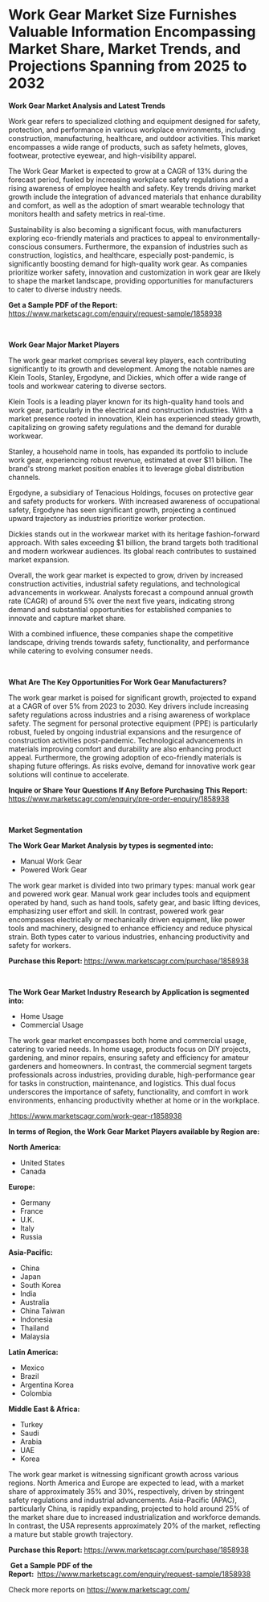 <p><h1>Work Gear Market Size Furnishes Valuable Information Encompassing Market Share, Market Trends, and Projections Spanning from 2025 to 2032</h1></p><p><strong>Work Gear Market Analysis and Latest Trends</strong></p>
<p><p>Work gear refers to specialized clothing and equipment designed for safety, protection, and performance in various workplace environments, including construction, manufacturing, healthcare, and outdoor activities. This market encompasses a wide range of products, such as safety helmets, gloves, footwear, protective eyewear, and high-visibility apparel. </p><p>The Work Gear Market is expected to grow at a CAGR of 13% during the forecast period, fueled by increasing workplace safety regulations and a rising awareness of employee health and safety. Key trends driving market growth include the integration of advanced materials that enhance durability and comfort, as well as the adoption of smart wearable technology that monitors health and safety metrics in real-time. </p><p>Sustainability is also becoming a significant focus, with manufacturers exploring eco-friendly materials and practices to appeal to environmentally-conscious consumers. Furthermore, the expansion of industries such as construction, logistics, and healthcare, especially post-pandemic, is significantly boosting demand for high-quality work gear. As companies prioritize worker safety, innovation and customization in work gear are likely to shape the market landscape, providing opportunities for manufacturers to cater to diverse industry needs.</p></p>
<p><strong>Get a Sample PDF of the Report:&nbsp;</strong> <a href="https://www.marketscagr.com/enquiry/request-sample/1858938?utm_campaign=3195&utm_medium=2&utm_source=Github&utm_content=ia&utm_term=04042025&utm_id=work-gear">https://www.marketscagr.com/enquiry/request-sample/1858938</a></p>
<p>&nbsp;</p>
<p><strong>Work Gear Major Market Players</strong></p>
<p><p>The work gear market comprises several key players, each contributing significantly to its growth and development. Among the notable names are Klein Tools, Stanley, Ergodyne, and Dickies, which offer a wide range of tools and workwear catering to diverse sectors.</p><p>Klein Tools is a leading player known for its high-quality hand tools and work gear, particularly in the electrical and construction industries. With a market presence rooted in innovation, Klein has experienced steady growth, capitalizing on growing safety regulations and the demand for durable workwear. </p><p>Stanley, a household name in tools, has expanded its portfolio to include work gear, experiencing robust revenue, estimated at over $11 billion. The brand's strong market position enables it to leverage global distribution channels.</p><p>Ergodyne, a subsidiary of Tenacious Holdings, focuses on protective gear and safety products for workers. With increased awareness of occupational safety, Ergodyne has seen significant growth, projecting a continued upward trajectory as industries prioritize worker protection.</p><p>Dickies stands out in the workwear market with its heritage fashion-forward approach. With sales exceeding $1 billion, the brand targets both traditional and modern workwear audiences. Its global reach contributes to sustained market expansion.</p><p>Overall, the work gear market is expected to grow, driven by increased construction activities, industrial safety regulations, and technological advancements in workwear. Analysts forecast a compound annual growth rate (CAGR) of around 5% over the next five years, indicating strong demand and substantial opportunities for established companies to innovate and capture market share.</p><p>With a combined influence, these companies shape the competitive landscape, driving trends towards safety, functionality, and performance while catering to evolving consumer needs.</p></p>
<p>&nbsp;</p>
<p><strong>What Are The Key Opportunities For Work Gear Manufacturers?</strong></p>
<p><p>The work gear market is poised for significant growth, projected to expand at a CAGR of over 5% from 2023 to 2030. Key drivers include increasing safety regulations across industries and a rising awareness of workplace safety. The segment for personal protective equipment (PPE) is particularly robust, fueled by ongoing industrial expansions and the resurgence of construction activities post-pandemic. Technological advancements in materials improving comfort and durability are also enhancing product appeal. Furthermore, the growing adoption of eco-friendly materials is shaping future offerings. As risks evolve, demand for innovative work gear solutions will continue to accelerate.</p></p>
<p><strong>Inquire or Share Your Questions If Any Before Purchasing This Report:</strong> <a href="https://www.marketscagr.com/enquiry/pre-order-enquiry/1858938?utm_campaign=3195&utm_medium=2&utm_source=Github&utm_content=ia&utm_term=04042025&utm_id=work-gear">https://www.marketscagr.com/enquiry/pre-order-enquiry/1858938</a></p>
<p>&nbsp;</p>
<p><strong>Market Segmentation</strong></p>
<p><strong>The Work Gear Market Analysis by types is segmented into:</strong></p>
<p><ul><li>Manual Work Gear</li><li>Powered Work Gear</li></ul></p>
<p><p>The work gear market is divided into two primary types: manual work gear and powered work gear. Manual work gear includes tools and equipment operated by hand, such as hand tools, safety gear, and basic lifting devices, emphasizing user effort and skill. In contrast, powered work gear encompasses electrically or mechanically driven equipment, like power tools and machinery, designed to enhance efficiency and reduce physical strain. Both types cater to various industries, enhancing productivity and safety for workers.</p></p>
<p><strong>Purchase this Report:&nbsp;</strong><a href="https://www.marketscagr.com/purchase/1858938?utm_campaign=3195&utm_medium=2&utm_source=Github&utm_content=ia&utm_term=04042025&utm_id=work-gear">https://www.marketscagr.com/purchase/1858938</a></p>
<p>&nbsp;</p>
<p><strong>The Work Gear Market Industry Research by Application is segmented into:</strong></p>
<p><ul><li>Home Usage</li><li>Commercial Usage</li></ul></p>
<p><p>The work gear market encompasses both home and commercial usage, catering to varied needs. In home usage, products focus on DIY projects, gardening, and minor repairs, ensuring safety and efficiency for amateur gardeners and homeowners. In contrast, the commercial segment targets professionals across industries, providing durable, high-performance gear for tasks in construction, maintenance, and logistics. This dual focus underscores the importance of safety, functionality, and comfort in work environments, enhancing productivity whether at home or in the workplace.</p></p>
<p><a href="https://www.marketscagr.com/work-gear-r1858938?utm_campaign=3195&utm_medium=2&utm_source=Github&utm_content=ia&utm_term=04042025&utm_id=work-gear">&nbsp;https://www.marketscagr.com/work-gear-r1858938</a></p>
<p><strong>In terms of Region, the Work Gear Market Players available by Region are:</strong></p>
<p>
    <p> <strong> North America: </strong>
        <ul>
            <li>United States</li>
            <li>Canada</li>
        </ul>
        </p> 
    <p> <strong> Europe: </strong>
        <ul>
            <li>Germany</li>
            <li>France</li>
            <li>U.K.</li>
            <li>Italy</li>
            <li>Russia</li>
        </ul>
        </p> 
    <p> <strong> Asia-Pacific: </strong>
        <ul>
            <li>China</li>
            <li>Japan</li>
            <li>South Korea</li>
            <li>India</li>
            <li>Australia</li>
            <li>China Taiwan</li>
            <li>Indonesia</li>
            <li>Thailand</li>
            <li>Malaysia</li>
        </ul>
        </p> 
    <p> <strong> Latin America: </strong>
        <ul>
            <li>Mexico</li>
            <li>Brazil</li>
            <li>Argentina Korea</li>
            <li>Colombia</li>
        </ul>
        </p> 
    <p> <strong> Middle East & Africa: </strong>
        <ul>
            <li>Turkey</li>
            <li>Saudi</li>
            <li>Arabia</li>
            <li>UAE</li>
            <li>Korea</li>
        </ul>
    </p>
    </p>
<p><p>The work gear market is witnessing significant growth across various regions. North America and Europe are expected to lead, with a market share of approximately 35% and 30%, respectively, driven by stringent safety regulations and industrial advancements. Asia-Pacific (APAC), particularly China, is rapidly expanding, projected to hold around 25% of the market share due to increased industrialization and workforce demands. In contrast, the USA represents approximately 20% of the market, reflecting a mature but stable growth trajectory.</p></p>
<p><strong>Purchase this Report: </strong><a href="https://www.marketscagr.com/purchase/1858938?utm_campaign=3195&utm_medium=2&utm_source=Github&utm_content=ia&utm_term=04042025&utm_id=work-gear">https://www.marketscagr.com/purchase/1858938</a></p>
<p>&nbsp;<strong>Get a Sample PDF of the Report:&nbsp;&nbsp;</strong><a href="https://www.marketscagr.com/enquiry/request-sample/1858938?utm_campaign=3195&utm_medium=2&utm_source=Github&utm_content=ia&utm_term=04042025&utm_id=work-gear">https://www.marketscagr.com/enquiry/request-sample/1858938</a></p>
<p><strong></strong></p>
<p>Check more reports on <a href="https://www.marketscagr.com/?utm_campaign=3195&utm_medium=2&utm_source=Github&utm_content=ia&utm_term=04042025&utm_id=work-gear">https://www.marketscagr.com/</a></p>